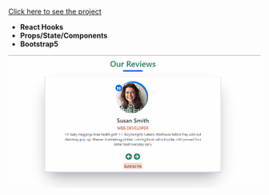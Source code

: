 [Click here to see the project](https://reviews-project-with-react.vercel.app/)
<br>
- __React Hooks__ <br>
- __Props/State/Components__ <br>
- __Bootstrap5__ <br>
<div align="center"><img src="https://github.com/MehmetCakir1/reviewsProjectWithReact/blob/master/reviewsProject.gif"</div>
